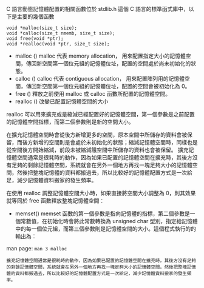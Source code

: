 C 語言動態記憶體配置的相關函數位於 stdlib.h 這個 C 語言的標準函式庫中，以下是主要的幾個函數

```
void *malloc(size_t size);
void *calloc(size_t nmemb, size_t size);
void free(void *ptr);
void *realloc(void *ptr, size_t size);
```

- malloc ()
    malloc 代表 memory allocation，
    用來配置指定大小的記憶體空間，傳回新空間第一個位元組的記憶體位址，配置的空間處於尚未初始化的狀態。
- calloc ()
    calloc 代表 contiguous allocation，
    用來配置陣列用的記憶體空間，傳回新空間第一個位元組的記憶體位址，配置的空間會被初始化為 0。
- free ()
    釋放之前使用 malloc 或 calloc 函數所配置的記憶體空間。
- realloc ()
    改變已配置記憶體空間的大小

realloc 可以用來擴充或是縮減已經配置好的記憶體空間，第一個參數是之前配置的記憶體空間指標，而第二個參數則是新的空間大小。

在擴充記憶體空間時會從後方新增更多的空間，原本空間中所儲存的資料會被保留，而後方新增的空間則是會處於未初始化的狀態；縮減記憶體空間時，同樣也是從空間後方開始縮減，前段未被縮減餓空間中所儲存的資料也會被保留。
擴充記憶體空間通常是很耗時的動作，因為如果已配置的記憶體空間在擴充時，其後方沒有足夠的剩餘記憶體空間，系統就會在另外一個地方再找一塊足夠大小的記憶體空間，然後把整塊記憶體的資料都搬過去，所以比較好的記憶體配置方式是一次給足，減少記憶體資料搬家的發生頻率。

在使用 realloc 調整記憶體空間大小時，如果直接將空間大小調整為 0，則其效果就等同於 free 函數釋放整塊記憶體空間：

- memset()
    memset 函數的第一個參數是指向記憶體的指標，第二個參數是一個常數值，在初始化時會將此常數轉換為 unsigned char 型別，指定給記憶體中的每一個位元組，而第三個參數則是記憶體空間的大小。這個程式執行的的輸出為：

man page:
    ```man 3 malloc```
    

    
    擴充記憶體空間通常是很耗時的動作，因為如果已配置的記憶體空間在擴充時，其後方沒有足夠的剩餘記憶體空間，系統就會在另外一個地方再找一塊足夠大小的記憶體空間，然後把整塊記憶體的資料都搬過去，所以比較好的記憶體配置方式是一次給足，減少記憶體資料搬家的發生頻率。
